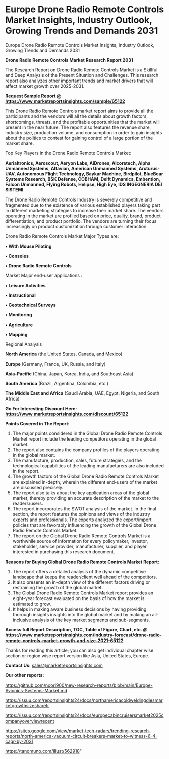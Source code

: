 # Europe Drone Radio Remote Controls Market Insights, Industry Outlook, Growing Trends and Demands 2031
 Europe Drone Radio Remote Controls Market Insights, Industry Outlook, Growing Trends and Demands 2031

<strong>Drone Radio Remote Controls Market Research Report 2031</strong>

The Research Report on Drone Radio Remote Controls Market is a Skillful and Deep Analysis of the Present Situation and Challenges. This research report also analyzes other important trends and market drivers that will affect market growth over 2025-2031.

<strong>Request Sample Report @ <a href=https://www.marketreportsinsights.com/sample/65122>https://www.marketreportsinsights.com/sample/65122</a></strong>

This Drone Radio Remote Controls market report aims to provide all the participants and the vendors will all the details about growth factors, shortcomings, threats, and the profitable opportunities that the market will present in the near future. The report also features the revenue share, industry size, production volume, and consumption in order to gain insights about the politics to contest for gaining control of a large portion of the market share.

Top Key Players in the Drone Radio Remote Controls Market:

<strong>Aerialtronics, Aeroscout, Aeryon Labs, AiDrones, Alcoretech, Alpha Unmanned Systems, Altavian, American Unmanned Systems, Arcturus-UAV, Autonomous Flight Technology, Baykar Machine, Birdpilot, BlueBear Systems Research, BSK Defense, COBHAM, Delft Dynamics, Embention, Falcon Unmanned, Flying Robots, Helipse, High Eye, IDS INGEGNERIA DEI SISTEMI</strong>

The Drone Radio Remote Controls Industry is severely competitive and fragmented due to the existence of various established players taking part in different marketing strategies to increase their market share. The vendors operating in the market are profiled based on price, quality, brand, product differentiation, and product portfolio. The vendors are turning their focus increasingly on product customization through customer interaction.

Drone Radio Remote Controls Market Major Types are:

<strong>• With Mouse Piloting

• Consoles

• Drone Radio Remote Controls</strong>

Market Major end-user applications :

<strong>• Leisure Activities

• Instructional

• Geotechnical Surveys

• Monitoring

• Agriculture

• Mapping</strong>

Regional Analysis

</u><strong><b>North America</b></strong> (the United States, Canada, and Mexico)

<strong><b>Europe </b></strong>(Germany, France, UK, Russia, and Italy)

<strong><b>Asia-Pacific</b></strong> (China, Japan, Korea, India, and Southeast Asia)

<strong><b>South America</b></strong> (Brazil, Argentina, Colombia, etc.)

<strong><b>The Middle East and Africa</b></strong> (Saudi Arabia, UAE, Egypt, Nigeria, and South Africa)

<strong>Go For Interesting Discount Here: <a href=https://www.marketreportsinsights.com/discount/65122>https://www.marketreportsinsights.com/discount/65122</a></strong>

<strong>Points Covered in The Report:</strong>
<ol>
  <li>The major points considered in the Global Drone Radio Remote Controls Market report include the leading competitors operating in the global market.</li>
  <li>The report also contains the company profiles of the players operating in the global market.</li>
  <li>The manufacture, production, sales, future strategies, and the technological capabilities of the leading manufacturers are also included in the report.</li>
  <li>The growth factors of the Global Drone Radio Remote Controls Market are explained in-depth, wherein the different end-users of the market are discussed precisely.</li>
  <li>The report also talks about the key application areas of the global market, thereby providing an accurate description of the market to the readers/users.</li>
  <li>The report incorporates the SWOT analysis of the market. In the final section, the report features the opinions and views of the industry experts and professionals. The experts analyzed the export/import policies that are favorably influencing the growth of the Global Drone Radio Remote Controls Market.</li>
  <li>The report on the Global Drone Radio Remote Controls Market is a worthwhile source of information for every policymaker, investor, stakeholder, service provider, manufacturer, supplier, and player interested in purchasing this research document.</li>
</ol>
<strong>Reasons for Buying Global Drone Radio Remote Controls Market Report:</strong>

<ol>
  <li>The report offers a detailed analysis of the dynamic competitive landscape that keeps the reader/client well ahead of the competitors.</li>
  <li>It also presents an in-depth view of the different factors driving or restraining the growth of the global market.</li>
  <li>The Global Drone Radio Remote Controls Market report provides an eight-year forecast evaluated on the basis of how the market is estimated to grow.</li>
  <li>It helps in making aware business decisions by having providing thorough insights insights into the global market and by making an all-inclusive analysis of the key market segments and sub-segments.</li>
</ol>
<strong>Access full Report Description, TOC, Table of Figure, Chart, etc. @ <a href=https://www.marketreportsinsights.com/industry-forecast/drone-radio-remote-controls-market-growth-and-size-2021-65122>https://www.marketreportsinsights.com/industry-forecast/drone-radio-remote-controls-market-growth-and-size-2021-65122</a></strong>


Thanks for reading this article; you can also get individual chapter wise section or region wise report version like Asia, United States, Europe.

<strong>Contact Us:</strong>
sales@marketreportsinsights.com

<strong>Our other reports:</strong>

<a href=https://github.com/noori900/new-research-reports/blob/main/Europe-Avionics-Systems-Market.md>https://github.com/noori900/new-research-reports/blob/main/Europe-Avionics-Systems-Market.md</a>

<a href=https://issuu.com/reportsinsights24/docs/northamericacoldweldingdiesmarketgrowthsizesharetr>https://issuu.com/reportsinsights24/docs/northamericacoldweldingdiesmarketgrowthsizesharetr</a>

<a href=https://issuu.com/reportsinsights24/docs/europecabincruisersmarket2025companyoverviewrecent>https://issuu.com/reportsinsights24/docs/europecabincruisersmarket2025companyoverviewrecent</a>

<a href=https://sites.google.com/view/market-tech-radars/trending-research-reports/north-america-vacuum-circuit-breakers-market-to-witness-6-4-cagr-by-2031>https://sites.google.com/view/market-tech-radars/trending-research-reports/north-america-vacuum-circuit-breakers-market-to-witness-6-4-cagr-by-2031</a>

<a href=https://tanomuno.com/illust/562918>https://tanomuno.com/illust/562918</a>"
